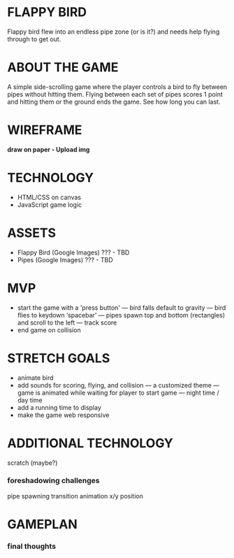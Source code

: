 # FLAPPY BIRD
Flappy bird flew into an endless pipe zone (or is it?) and needs help flying through to get out.  

# ABOUT THE GAME
A simple side-scrolling game where the player controls a bird to fly between pipes without hitting them.  Flying between each set of pipes scores 1 point and hitting them or the ground ends the game.  See how long you can last.  


# WIREFRAME  
**draw on paper - Upload img**

# TECHNOLOGY
 * HTML/CSS on canvas
 * JavaScript  game logic

# ASSETS
 * Flappy Bird (Google Images) ??? - TBD
 * Pipes (Google Images) ??? - TBD

# MVP
- start the game with a 'press button'
— bird falls default to gravity
— bird flies to keydown ‘spacebar’
— pipes spawn top and bottom (rectangles) and scroll to the left
— track score
- end game on collision

# STRETCH GOALS
- animate bird
- add sounds for scoring, flying, and collision
— a customized theme
— game is animated while waiting for player to start game
— night time / day time
- add a running time to display
- make the game web responsive

# ADDITIONAL TECHNOLOGY
scratch (maybe?)

### foreshadowing challenges
pipe spawning 
transition animation
x/y position

# GAMEPLAN


### final thoughts
